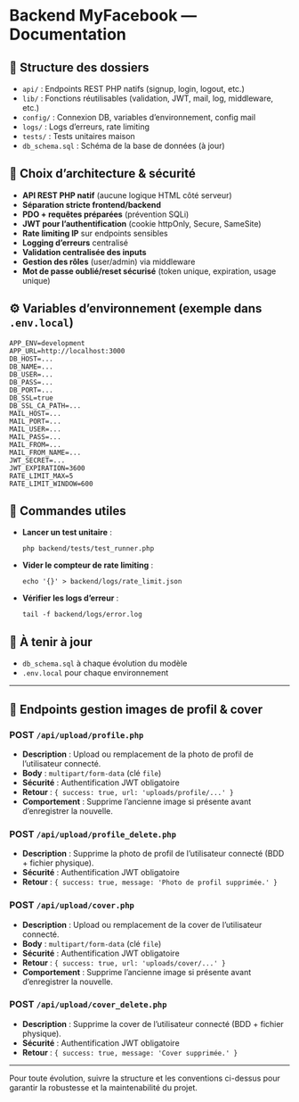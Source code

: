 # Backend MyFacebook — Documentation

## 📁 Structure des dossiers

- `api/` : Endpoints REST PHP natifs (signup, login, logout, etc.)
- `lib/` : Fonctions réutilisables (validation, JWT, mail, log, middleware, etc.)
- `config/` : Connexion DB, variables d’environnement, config mail
- `logs/` : Logs d’erreurs, rate limiting
- `tests/` : Tests unitaires maison
- `db_schema.sql` : Schéma de la base de données (à jour)

## 🧩 Choix d’architecture & sécurité

- **API REST PHP natif** (aucune logique HTML côté serveur)
- **Séparation stricte frontend/backend**
- **PDO + requêtes préparées** (prévention SQLi)
- **JWT pour l’authentification** (cookie httpOnly, Secure, SameSite)
- **Rate limiting IP** sur endpoints sensibles
- **Logging d’erreurs** centralisé
- **Validation centralisée des inputs**
- **Gestion des rôles** (user/admin) via middleware
- **Mot de passe oublié/reset sécurisé** (token unique, expiration, usage unique)

## ⚙️ Variables d’environnement (exemple dans `.env.local`)

```
APP_ENV=development
APP_URL=http://localhost:3000
DB_HOST=...
DB_NAME=...
DB_USER=...
DB_PASS=...
DB_PORT=...
DB_SSL=true
DB_SSL_CA_PATH=...
MAIL_HOST=...
MAIL_PORT=...
MAIL_USER=...
MAIL_PASS=...
MAIL_FROM=...
MAIL_FROM_NAME=...
JWT_SECRET=...
JWT_EXPIRATION=3600
RATE_LIMIT_MAX=5
RATE_LIMIT_WINDOW=600
```

## 🚀 Commandes utiles

- **Lancer un test unitaire** :
  ```
  php backend/tests/test_runner.php
  ```
- **Vider le compteur de rate limiting** :
  ```
  echo '{}' > backend/logs/rate_limit.json
  ```
- **Vérifier les logs d’erreur** :
  ```
  tail -f backend/logs/error.log
  ```

## 📝 À tenir à jour

- `db_schema.sql` à chaque évolution du modèle
- `.env.local` pour chaque environnement

---

## 📸 Endpoints gestion images de profil & cover

### POST `/api/upload/profile.php`

- **Description** : Upload ou remplacement de la photo de profil de l’utilisateur connecté.
- **Body** : `multipart/form-data` (clé `file`)
- **Sécurité** : Authentification JWT obligatoire
- **Retour** : `{ success: true, url: 'uploads/profile/...' }`
- **Comportement** : Supprime l’ancienne image si présente avant d’enregistrer la nouvelle.

### POST `/api/upload/profile_delete.php`

- **Description** : Supprime la photo de profil de l’utilisateur connecté (BDD + fichier physique).
- **Sécurité** : Authentification JWT obligatoire
- **Retour** : `{ success: true, message: 'Photo de profil supprimée.' }`

### POST `/api/upload/cover.php`

- **Description** : Upload ou remplacement de la cover de l’utilisateur connecté.
- **Body** : `multipart/form-data` (clé `file`)
- **Sécurité** : Authentification JWT obligatoire
- **Retour** : `{ success: true, url: 'uploads/cover/...' }`
- **Comportement** : Supprime l’ancienne image si présente avant d’enregistrer la nouvelle.

### POST `/api/upload/cover_delete.php`

- **Description** : Supprime la cover de l’utilisateur connecté (BDD + fichier physique).
- **Sécurité** : Authentification JWT obligatoire
- **Retour** : `{ success: true, message: 'Cover supprimée.' }`

---

Pour toute évolution, suivre la structure et les conventions ci-dessus pour garantir la robustesse et la maintenabilité du projet.
